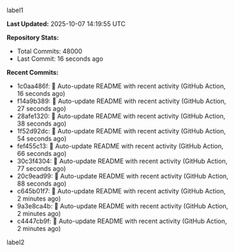 
label1 
<!-- ACTIVITY_START -->
**Last Updated:** 2025-10-07 14:19:55 UTC

**Repository Stats:**
- Total Commits: 48000
- Last Commit: 16 seconds ago

**Recent Commits:**
- 1c0aa486f: 🤖 Auto-update README with recent activity (GitHub Action, 16 seconds ago)
- f14a9b389: 🤖 Auto-update README with recent activity (GitHub Action, 27 seconds ago)
- 28afe1320: 🤖 Auto-update README with recent activity (GitHub Action, 38 seconds ago)
- 1f52d92dc: 🤖 Auto-update README with recent activity (GitHub Action, 54 seconds ago)
- fef455c13: 🤖 Auto-update README with recent activity (GitHub Action, 66 seconds ago)
- 30c3f4304: 🤖 Auto-update README with recent activity (GitHub Action, 77 seconds ago)
- 20c9ead99: 🤖 Auto-update README with recent activity (GitHub Action, 88 seconds ago)
- c645b01f7: 🤖 Auto-update README with recent activity (GitHub Action, 2 minutes ago)
- 9a3e8ca4b: 🤖 Auto-update README with recent activity (GitHub Action, 2 minutes ago)
- c4447cb9f: 🤖 Auto-update README with recent activity (GitHub Action, 2 minutes ago)
<!-- ACTIVITY_END -->

label2
